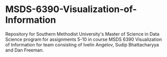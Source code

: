 # MSDS-6390-Visualization-of-Information
Repository for Southern Methodist University's Master of Science in Data Science program for assignments 5-10 in course MSDS 6390 Visualization of Information for team consisting of Ivelin Angelov, Sudip Bhattacharyya and Dan Freeman.
